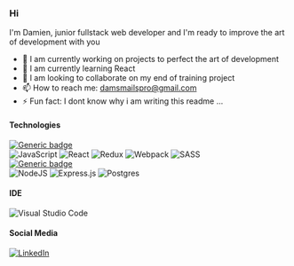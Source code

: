 ### Hi

I'm Damien, junior fullstack web developer and I'm ready to improve the art of development with you

- 🔭 I am currently working on projects to perfect the art of development
- 🌱 I am currently learning React
- 👯 I am looking to collaborate on my end of training project
- 📫 How to reach me: damsmailspro@gmail.com
- ⚡ Fun fact: I dont know why i am writing this readme ...

<!---
[![Anurag's GitHub stats](https://github-readme-stats.vercel.app/api?username=DamienCourcoux&theme=prussian)
](https://github-readme-stats.vercel.app/api?username=DamienCourcoux&theme=prussian)
-->
#### Technologies
<!-- lien des badges: https://github.com/Ileriayo/markdown-badges -->
[![Generic badge](https://img.shields.io/badge/Front-⬇-c0daff.svg)](https://shields.io/)  
![JavaScript](https://img.shields.io/badge/javascript-%23323330.svg?style=for-the-badge&logo=javascript&logoColor=%23F7DF1E)
![React](https://img.shields.io/badge/react-%23323330.svg?style=for-the-badge&logo=react&logoColor=%2361DAFB)
![Redux](https://img.shields.io/badge/redux-%23323330.svg?style=for-the-badge&logo=redux&logoColor=%23593d88)
![Webpack](https://img.shields.io/badge/webpack-%23323330.svg?style=for-the-badge&logo=webpack&logoColor=%238DD6F9)
![SASS](https://img.shields.io/badge/SASS-%23323330.svg?style=for-the-badge&logo=SASS&logoColor=hotpink)  
[![Generic badge](https://img.shields.io/badge/Back-⬇-c0daff.svg)](https://shields.io/)  
![NodeJS](https://img.shields.io/badge/node.js-%23323330?style=for-the-badge&logo=node.js&logoColor=6DA55F)
![Express.js](https://img.shields.io/badge/express.js-%23323330.svg?style=for-the-badge&logo=express&logoColor=%2361DAFB)
![Postgres](https://img.shields.io/badge/postgres-%23323330.svg?style=for-the-badge&logo=postgresql&logoColor=%23316192)

#### IDE
![Visual Studio Code](https://img.shields.io/badge/Visual%20Studio%20Code-%23323330.svg?style=for-the-badge&logo=visual-studio-code&logoColor=0078d7)  
<!-- Thème: Palenight -->

#### Social Media
[![LinkedIn](https://img.shields.io/badge/linkedin-%23323330.svg?style=for-the-badge&logo=linkedin&logoColor=%230077B5)](https://www.linkedin.com/in/damiencourcoux/)

